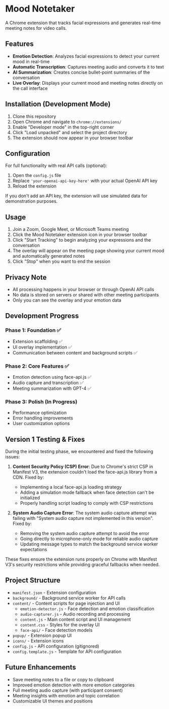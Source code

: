 # Mood Notetaker

A Chrome extension that tracks facial expressions and generates real-time meeting notes for video calls.

## Features

- **Emotion Detection**: Analyzes facial expressions to detect your current mood in real-time
- **Automatic Transcription**: Captures meeting audio and converts it to text
- **AI Summarization**: Creates concise bullet-point summaries of the conversation
- **Live Overlay**: Displays your current mood and meeting notes directly on the call interface

## Installation (Development Mode)

1. Clone this repository
2. Open Chrome and navigate to `chrome://extensions/`
3. Enable "Developer mode" in the top-right corner
4. Click "Load unpacked" and select the project directory
5. The extension should now appear in your browser toolbar

## Configuration

For full functionality with real API calls (optional):

1. Open the `config.js` file
2. Replace `'your-openai-api-key-here'` with your actual OpenAI API key
3. Reload the extension

If you don't add an API key, the extension will use simulated data for demonstration purposes.

## Usage

1. Join a Zoom, Google Meet, or Microsoft Teams meeting
2. Click the Mood Notetaker extension icon in your browser toolbar
3. Click "Start Tracking" to begin analyzing your expressions and the conversation
4. The overlay will appear on the meeting page showing your current mood and automatically generated notes
5. Click "Stop" when you want to end the session

## Privacy Note

- All processing happens in your browser or through OpenAI API calls
- No data is stored on servers or shared with other meeting participants
- Only you can see the overlay and your emotion data

## Development Progress

### Phase 1: Foundation ✅
- Extension scaffolding ✅
- UI overlay implementation ✅
- Communication between content and background scripts ✅

### Phase 2: Core Features ✅
- Emotion detection using face-api.js ✅
- Audio capture and transcription ✅
- Meeting summarization with GPT-4 ✅

### Phase 3: Polish (In Progress)
- Performance optimization
- Error handling improvements
- User customization options

## Version 1 Testing & Fixes

During the initial testing phase, we encountered and fixed the following issues:

1. **Content Security Policy (CSP) Error**: Due to Chrome's strict CSP in Manifest V3, the extension couldn't load the face-api.js library from a CDN. Fixed by:
   - Implementing a local face-api.js loading strategy
   - Adding a simulation mode fallback when face detection can't be initialized
   - Properly handling script loading to comply with CSP restrictions

2. **System Audio Capture Error**: The system audio capture attempt was failing with "System audio capture not implemented in this version". Fixed by:
   - Removing the system audio capture attempt to avoid the error
   - Going directly to microphone-only mode for reliable audio capture
   - Updating message types to match the background service worker expectations

These fixes ensure the extension runs properly on Chrome with Manifest V3's security restrictions while providing graceful fallbacks when needed.

## Project Structure

- `manifest.json` - Extension configuration
- `background/` - Background service worker for API calls
- `content/` - Content scripts for page injection and UI
  - `emotion-detector.js` - Face detection and emotion classification
  - `audio-capturer.js` - Audio recording and processing
  - `content.js` - Main content script and UI management
  - `content.css` - Styles for the overlay UI
  - `face-api/` - Face detection models
- `popup/` - Extension popup UI
- `icons/` - Extension icons
- `config.js` - API configuration (gitignored)
- `config.template.js` - Template for API configuration

## Future Enhancements

- Save meeting notes to a file or copy to clipboard
- Improved emotion detection with more emotion categories
- Full meeting audio capture (with participant consent)
- Meeting insights with emotion and topic correlation
- Customizable UI themes and positions
